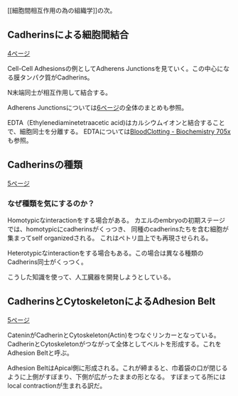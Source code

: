 [[細胞間相互作用の為の組織学]]の次。

## Cadherinsによる細胞間結合

[4ページ](https://karino2.github.io/ImageGallery/CellBiology706x3.html#lg=1&slide=3)

Cell-Cell Adhesionsの例としてAdherens Junctionsを見ていく。この中心になる膜タンパク質がCadherins。

N末端同士が相互作用して結合する。

Adherens Junctionsについては[6ページ](https://karino2.github.io/ImageGallery/CellBiology706x3.html#lg=1&slide=5)の全体のまとめも参照。

EDTA（Ethylenediaminetetraacetic acid)はカルシウムイオンと結合することで、細胞同士を分離する。
EDTAについては[BloodClotting - Biochemistry 705x](https://karino2.github.io/Biochemistry705x/BloodClotting)も参照。

## Cadherinsの種類

[5ページ](https://karino2.github.io/ImageGallery/CellBiology706x3.html#lg=1&slide=4)

### なぜ種類を気にするのか？

Homotypicなinteractionをする場合がある。
カエルのembryoの初期ステージでは、homotypicにcadherinsがくっつき、
同種のcadherinsたちを含む細胞が集まってself organizedされる。
これはペトリ皿上でも再現させられる。

Heterotypicなinteractionをする場合もある。この場合は異なる種類のCadherins同士がくっつく。

こうした知識を使って、人工臓器を開発しようとしている。

## CadherinsとCytoskeletonによるAdhesion Belt

[5ページ](https://karino2.github.io/ImageGallery/CellBiology706x3.html#lg=1&slide=4)

CateninがCadherinとCytoskeleton(Actin)をつなぐリンカーとなっている。
CadherinとCytoskeletonがつながって全体としてベルトを形成する。これをAdhesion Beltと呼ぶ。

Adhesion BeltはApical側に形成される。これが締まると、巾着袋の口が閉じるように上側がすぼまり、下側が広がったままの形となる。
すぼまってる所にはlocal contractionが生まれる訳だ。